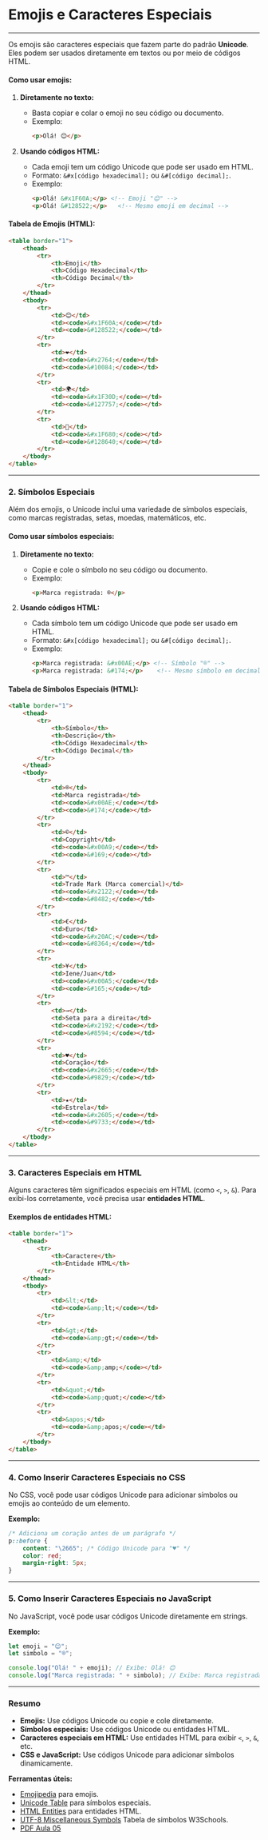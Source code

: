 
#  Emojis e Caracteres Especiais

---

Os emojis são caracteres especiais que fazem parte do padrão **Unicode**. Eles podem ser usados diretamente em textos ou por meio de códigos HTML.

#### **Como usar emojis:**
1. **Diretamente no texto:**  
   - Basta copiar e colar o emoji no seu código ou documento.  
   - Exemplo:
     ```html
     <p>Olá! 😊</p>
     ```

2. **Usando códigos HTML:**  
   - Cada emoji tem um código Unicode que pode ser usado em HTML.  
   - Formato: `&#x[código hexadecimal];` ou `&#[código decimal];`.  
   - Exemplo:
     ```html
     <p>Olá! &#x1F60A;</p> <!-- Emoji "😊" -->
     <p>Olá! &#128522;</p>   <!-- Mesmo emoji em decimal -->
     ```

#### **Tabela de Emojis (HTML):**
```html
<table border="1">
    <thead>
        <tr>
            <th>Emoji</th>
            <th>Código Hexadecimal</th>
            <th>Código Decimal</th>
        </tr>
    </thead>
    <tbody>
        <tr>
            <td>😊</td>
            <td><code>&#x1F60A;</code></td>
            <td><code>&#128522;</code></td>
        </tr>
        <tr>
            <td>❤️</td>
            <td><code>&#x2764;</code></td>
            <td><code>&#10084;</code></td>
        </tr>
        <tr>
            <td>🌍</td>
            <td><code>&#x1F30D;</code></td>
            <td><code>&#127757;</code></td>
        </tr>
        <tr>
            <td>🚀</td>
            <td><code>&#x1F680;</code></td>
            <td><code>&#128640;</code></td>
        </tr>
    </tbody>
</table>
```

---

### **2. Símbolos Especiais**
Além dos emojis, o Unicode inclui uma variedade de símbolos especiais, como marcas registradas, setas, moedas, matemáticos, etc.

#### **Como usar símbolos especiais:**
1. **Diretamente no texto:**  
   - Copie e cole o símbolo no seu código ou documento.  
   - Exemplo:
     ```html
     <p>Marca registrada: ®</p>
     ```

2. **Usando códigos HTML:**  
   - Cada símbolo tem um código Unicode que pode ser usado em HTML.  
   - Formato: `&#x[código hexadecimal];` ou `&#[código decimal];`.  
   - Exemplo:
     ```html
     <p>Marca registrada: &#x00AE;</p> <!-- Símbolo "®" -->
     <p>Marca registrada: &#174;</p>    <!-- Mesmo símbolo em decimal -->
     ```

#### **Tabela de Símbolos Especiais (HTML):**
```html
<table border="1">
    <thead>
        <tr>
            <th>Símbolo</th>
            <th>Descrição</th>
            <th>Código Hexadecimal</th>
            <th>Código Decimal</th>
        </tr>
    </thead>
    <tbody>
        <tr>
            <td>®</td>
            <td>Marca registrada</td>
            <td><code>&#x00AE;</code></td>
            <td><code>&#174;</code></td>
        </tr>
        <tr>
            <td>©</td>
            <td>Copyright</td>
            <td><code>&#x00A9;</code></td>
            <td><code>&#169;</code></td>
        </tr>
        <tr>
            <td>™</td>
            <td>Trade Mark (Marca comercial)</td>
            <td><code>&#x2122;</code></td>
            <td><code>&#8482;</code></td>
        </tr>
        <tr>
            <td>€</td>
            <td>Euro</td>
            <td><code>&#x20AC;</code></td>
            <td><code>&#8364;</code></td>
        </tr>
        <tr>
            <td>¥</td>
            <td>Iene/Juan</td>
            <td><code>&#x00A5;</code></td>
            <td><code>&#165;</code></td>
        </tr>
        <tr>
            <td>→</td>
            <td>Seta para a direita</td>
            <td><code>&#x2192;</code></td>
            <td><code>&#8594;</code></td>
        </tr>
        <tr>
            <td>♥</td>
            <td>Coração</td>
            <td><code>&#x2665;</code></td>
            <td><code>&#9829;</code></td>
        </tr>
        <tr>
            <td>★</td>
            <td>Estrela</td>
            <td><code>&#x2605;</code></td>
            <td><code>&#9733;</code></td>
        </tr>
    </tbody>
</table>
```

---

### **3. Caracteres Especiais em HTML**
Alguns caracteres têm significados especiais em HTML (como `<`, `>`, `&`). Para exibi-los corretamente, você precisa usar **entidades HTML**.

#### **Exemplos de entidades HTML:**
```html
<table border="1">
    <thead>
        <tr>
            <th>Caractere</th>
            <th>Entidade HTML</th>
        </tr>
    </thead>
    <tbody>
        <tr>
            <td>&lt;</td>
            <td><code>&amp;lt;</code></td>
        </tr>
        <tr>
            <td>&gt;</td>
            <td><code>&amp;gt;</code></td>
        </tr>
        <tr>
            <td>&amp;</td>
            <td><code>&amp;amp;</code></td>
        </tr>
        <tr>
            <td>&quot;</td>
            <td><code>&amp;quot;</code></td>
        </tr>
        <tr>
            <td>&apos;</td>
            <td><code>&amp;apos;</code></td>
        </tr>
    </tbody>
</table>
```

---

### **4. Como Inserir Caracteres Especiais no CSS**
No CSS, você pode usar códigos Unicode para adicionar símbolos ou emojis ao conteúdo de um elemento.

**Exemplo:**
```css
/* Adiciona um coração antes de um parágrafo */
p::before {
    content: "\2665"; /* Código Unicode para "♥" */
    color: red;
    margin-right: 5px;
}
```

---

### **5. Como Inserir Caracteres Especiais no JavaScript**
No JavaScript, você pode usar códigos Unicode diretamente em strings.

**Exemplo:**
```javascript
let emoji = "😊";
let simbolo = "®";

console.log("Olá! " + emoji); // Exibe: Olá! 😊
console.log("Marca registrada: " + simbolo); // Exibe: Marca registrada: ®
```

---

### **Resumo**
- **Emojis:** Use códigos Unicode ou copie e cole diretamente.  
- **Símbolos especiais:** Use códigos Unicode ou entidades HTML.  
- **Caracteres especiais em HTML:** Use entidades HTML para exibir `<`, `>`, `&`, etc.  
- **CSS e JavaScript:** Use códigos Unicode para adicionar símbolos dinamicamente.

**Ferramentas úteis:**
- [Emojipedia](https://emojipedia.org/) para emojis.  
- [Unicode Table](https://unicode-table.com/) para símbolos especiais.  
- [HTML Entities](https://www.w3schools.com/html/html_entities.asp) para entidades HTML.
- [UTF-8 Miscellaneous Symbols](https://www.w3schools.com/charsets/ref_utf_symbols.asp) Tabela de simbolos W3Schools.
- [PDF Aula 05](curso-em-video-aulas-em-pdf/05.pdf)


